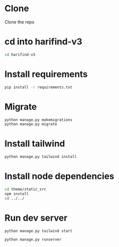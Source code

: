 # Clone
Clone the repo
# cd into harifind-v3
```bash
cd harifind-v3
```
# Install requirements
```bash
pip install -r requirements.txt
```
# Migrate
```bash
python manage.py makemigrations
python manage.py migrate
```
# Install tailwind
```bash
python manage.py tailwind install
```
# Install node dependencies
```bash
cd theme/static_src
npm install
cd ../../
```
# Run dev server
```bash
python manage.py tailwind start
```
```bash
python manage.py runserver
```

